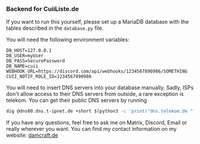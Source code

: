 ### Backend for CuiiListe.de

If you want to run this yourself, please set up a MariaDB database with the 
tables described in the `database.py` file.

You will need the following environment variables:
```dotenv
DB_HOST=127.0.0.1
DB_USER=myUser
DB_PASS=SecurePassword
DB_NAME=cuii
WEBHOOK_URL=https://discord.com/api/webhooks/1234567890986/SOMETHING
CUII_NOTIF_ROLE_ID=1234567890986
```

You will need to insert DNS servers into your database manually. 
Sadly, ISPs don't allow access to their DNS servers from outside, a rare exception is telekom.
You can get their public DNS servers by running
```bash
dig @dns00.dns.t-ipnet.de +short $(python3 -c 'print("dns.telekom.de "*20)') | sort | uniq
```
If you have any questions, feel free to ask me on 
Matrix, Discord, Email or really wherever you want. 
You can find my contact information on my website: [damcraft.de](https://damcraft.de)